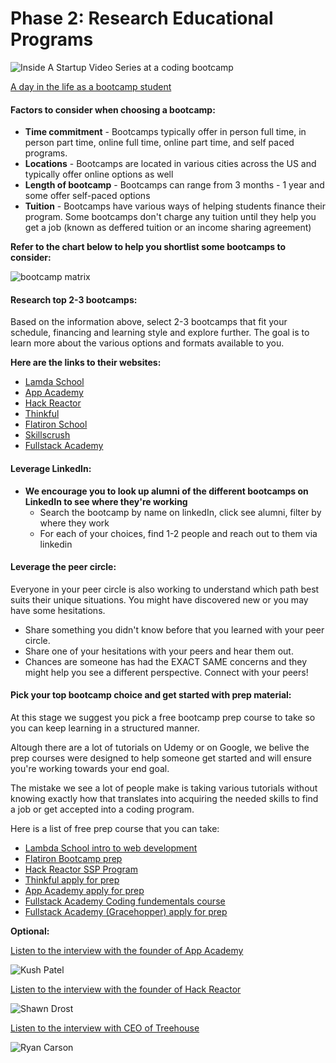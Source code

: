 # Phase 2: Research Educational Programs

![Inside A Startup Video Series at a coding bootcamp](https://user-images.githubusercontent.com/25531425/45191491-6045e800-b1f8-11e8-8f17-45f4fc82d19c.jpg)

[A day in the life as a bootcamp student](https://www.youtube.com/watch?v=AvASMtTfR-8)

#### Factors to consider when choosing a bootcamp:

* **Time commitment** - Bootcamps typically offer in person full time, in person part time, online full time, online part time, and self paced programs.
* **Locations** - Bootcamps are located in various cities across the US and typically offer online options as well
* **Length of bootcamp** - Bootcamps can range from 3 months - 1 year and some offer self-paced options
* **Tuition** - Bootcamps have various ways of helping students finance their program. Some bootcamps don't charge any tuition until they help you get a job \(known as deffered tuition or an income sharing agreement\)

**Refer to the chart below to help you shortlist some bootcamps to consider:**

![bootcamp matrix](https://user-images.githubusercontent.com/25531425/45193068-24fbe700-b201-11e8-99de-a16c6683bef8.jpg)

#### Research top 2-3 bootcamps:

Based on the information above, select 2-3 bootcamps that fit your schedule, financing and learning style and explore further. The goal is to learn more about the various options and formats available to you.

**Here are the links to their websites:**

* [Lamda School](http://smarturl.it/Lambda-About-link)
* [App Academy](http://smarturl.it/AppAcademy-About)
* [Hack Reactor](http://smarturl.it/HRAbout)
* [Thinkful](http://smarturl.it/ThinkfulAbout)
* [Flatiron School](http://smarturl.it/Flatiron-about)
* [Skillscrush](http://smarturl.it/SkillscrushAbout)
* [Fullstack Academy](http://smarturl.it/FullstackAcademy)

#### Leverage LinkedIn:

* **We encourage you to look up alumni of the different bootcamps on LinkedIn to see where they're working**
  * Search the bootcamp by name on linkedIn, click see alumni, filter by where they work
  * For each of your choices, find 1-2 people and reach out to them via linkedin

#### Leverage the peer circle:

Everyone in your peer circle is also working to understand which path best suits their unique situations. You might have discovered new or you may have some hesitations.

* Share something you didn't know before that you learned with your peer circle.
* Share one of your hesitations with your peers and hear them out.
* Chances are someone has had the EXACT SAME concerns and they might help you see a different perspective. Connect with your peers!

#### Pick your top bootcamp choice and get started with prep material:

At this stage we suggest you pick a free bootcamp prep course to take so you can keep learning in a structured manner.

Altough there are a lot of tutorials on Udemy or on Google, we belive the prep courses were designed to help someone get started and will ensure you're working towards your end goal.

The mistake we see a lot of people make is taking various tutorials without knowing exactly how that translates into acquiring the needed skills to find a job or get accepted into a coding program.

Here is a list of free prep course that you can take:

* [Lambda School intro to web development](http://smarturl.it/Lambda-School-prep)
* [Flatiron Bootcamp prep](http://smarturl.it/FlatironPrep)
* [Hack Reactor SSP Program](http://smarturl.it/Hack-Reactor-prep)
* [Thinkful apply for prep](http://smarturl.it/Thinkful)
* [App Academy apply for prep](https://www.appacademy.io)
* [Fullstack Academy Coding fundementals course](http://smarturl.it/Fullstack-Academy)
* [Fullstack Academy \(Gracehopper\) apply for prep](http://smarturl.it/Fullstack-gracehoppe)

**Optional:**

[Listen to the interview with the founder of App Academy](https://breakingintostartups.com/kush-patel-founder-of-app-academy/)

![Kush Patel](https://user-images.githubusercontent.com/25531425/45231941-a778bb00-b282-11e8-9108-8cf9c4710cb9.jpg)

[Listen to the interview with the founder of Hack Reactor](https://breakingintostartups.com/shawn-drost-founder-hack-reactor/)

![Shawn Drost](https://user-images.githubusercontent.com/25531425/45232030-ec9ced00-b282-11e8-8893-76cda2929afe.jpg)

[Listen to the interview with CEO of Treehouse](https://breakingintostartups.com/ryan-carson-ceo-treehouse/)

![Ryan Carson](https://user-images.githubusercontent.com/25531425/45232126-338ae280-b283-11e8-9967-4e7fd9a0c0bb.jpg)

## 

